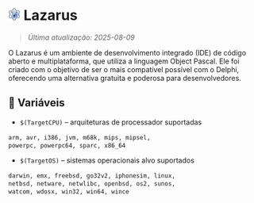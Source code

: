 # <img src="icon/lazarus.png" alt="Ícone" width="24"> Lazarus

> *Última atualização: 2025-08-09*

O Lazarus é um ambiente de desenvolvimento integrado (IDE) de código aberto e multiplataforma, que utiliza a linguagem Object Pascal. Ele foi criado com o objetivo de ser o mais compatível possível com o Delphi, oferecendo uma alternativa gratuita e poderosa para desenvolvedores.

## 🔣 Variáveis


- `$(TargetCPU)` – arquiteturas de processador suportadas

```
arm, avr, i386, jvm, m68k, mips, mipsel,
powerpc, powerpc64, sparc, x86_64
```

- `$(TargetOS)` – sistemas operacionais alvo suportados

```
darwin, emx, freebsd, go32v2, iphonesim, linux,
netbsd, netware, netwlibc, openbsd, os2, sunos,
watcom, wdosx, win32, win64, wince
```
